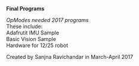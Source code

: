 <b>Final Programs</b>

<i>OpModes needed 2017 programs</i>
<br>
These include: <br>
  Adafrutit IMU Sample <br>
  Basic Vision Sample <br>
  Hardware for 12/25 robot<br>

Created by Sanjna Ravichandar in March-April 2017
